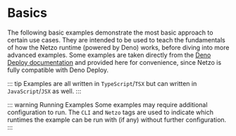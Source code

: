 # Basics

The following basic examples demonstrate the most basic approach to certain use cases. They are intended to be used to teach the fundamentals of how the Netzo runtime (powered by Deno) works, before diving into more advanced examples. Some examples are taken directly from the [Deno Deploy documentation](https://deno.com/deploy/docs/guides) and provided here for convenience, since Netzo is fully compatible with Deno Deploy.

::: tip Examples are all written in `TypeScript`/`TSX` but can written in `JavaScript`/`JSX` as well.
:::

::: warning Running Examples
Some examples may require additional configuration to run. The `CLI` and `Netzo` tags are used to indicate which runtimes the example can be run with (if any) without further configuration.
:::

